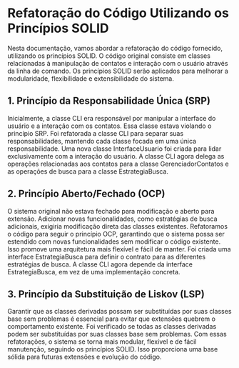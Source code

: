 # Refatoração do Código Utilizando os Princípios SOLID
Nesta documentação, vamos abordar a refatoração do código fornecido, utilizando os princípios SOLID. O código original consiste em classes relacionadas à manipulação de contatos e interação com o usuário através da linha de comando. Os princípios SOLID serão aplicados para melhorar a modularidade, flexibilidade e extensibilidade do sistema.

## 1. Princípio da Responsabilidade Única (SRP)
Inicialmente, a classe CLI era responsável por manipular a interface do usuário e a interação com os contatos. Essa classe estava violando o princípio SRP.
Foi refatorada a classe CLI para separar suas responsabilidades, mantendo cada classe focada em uma única responsabilidade.
Uma nova classe InterfaceUsuario foi criada para lidar exclusivamente com a interação do usuário.
A classe CLI agora delega as operações relacionadas aos contatos para a classe GerenciadorContatos e as operações de busca para a classe EstrategiaBusca.

## 2. Princípio Aberto/Fechado (OCP)
O sistema original não estava fechado para modificação e aberto para extensão. Adicionar novas funcionalidades, como estratégias de busca adicionais, exigiria modificação direta das classes existentes.
Refatoramos o código para seguir o princípio OCP, garantindo que o sistema possa ser estendido com novas funcionalidades sem modificar o código existente. Isso promove uma arquitetura mais flexível e fácil de manter.
Foi criada uma interface EstrategiaBusca para definir o contrato para as diferentes estratégias de busca.
A classe CLI agora depende da interface EstrategiaBusca, em vez de uma implementação concreta.

## 3. Princípio da Substituição de Liskov (LSP)
Garantir que as classes derivadas possam ser substituídas por suas classes base sem problemas é essencial para evitar que extensões quebrem o comportamento existente.
Foi verificado se todas as classes derivadas podem ser substituídas por suas classes base sem problemas.
Com essas refatorações, o sistema se torna mais modular, flexível e de fácil manutenção, seguindo os princípios SOLID. Isso proporciona uma base sólida para futuras extensões e evolução do código.
